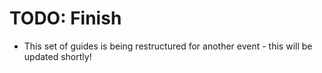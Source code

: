 # TODO: Finish
- This set of guides is being restructured for another event - this will be
  updated shortly! 